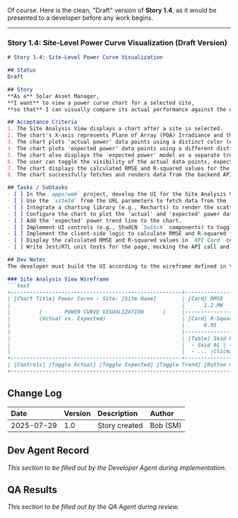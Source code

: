 Of course. Here is the clean, "Draft" version of **Story 1.4**, as it would be presented to a developer before any work begins.

-----

### **Story 1.4: Site-Level Power Curve Visualization (Draft Version)**

````markdown
# Story 1.4: Site-Level Power Curve Visualization

## Status
Draft

## Story
**As a** Solar Asset Manager,
**I want** to view a power curve chart for a selected site,
**so that** I can visually compare its actual performance against the expected model.

## Acceptance Criteria
1. The Site Analysis View displays a chart after a site is selected.
2. The chart's X-axis represents Plane of Array (POA) Irradiance and the Y-axis represents Power.
3. The chart plots 'actual power' data points using a distinct color (e.g., blue).
4. The chart plots 'expected power' data points using a different distinct color (e.g., grey).
5. The chart also displays the 'expected power' model as a separate trend line (e.g., a red line).
6. The user can toggle the visibility of the actual data points, expected data points, and the expected trend line on and off independently.
7. The chart displays the calculated RMSE and R-squared values for the selected data.
8. The chart successfully fetches and renders data from the backend API created in Story 1.2.

## Tasks / Subtasks
- [ ] In the `apps/web` project, develop the UI for the Site Analysis View page (`/app/portfolio/[siteId]/page.tsx`).
- [ ] Use the `siteId` from the URL parameters to fetch data from the `GET /api/sites/{site_id}/performance` endpoint using the TanStack Query service function.
- [ ] Integrate a charting library (e.g., Recharts) to render the scatter plot and trend line for the power curve.
- [ ] Configure the chart to plot the 'actual' and 'expected' power data points with different colors.
- [ ] Add the 'expected' power trend line to the chart.
- [ ] Implement UI controls (e.g., ShadCN `Switch` components) to toggle the visibility of the three data series.
- [ ] Implement the client-side logic to calculate RMSE and R-squared from the fetched data.
- [ ] Display the calculated RMSE and R-squared values in `KPI Card` components.
- [ ] Write Jest/RTL unit tests for the page, mocking the API call and verifying that the chart and KPIs render correctly.

## Dev Notes
The developer must build the UI according to the wireframe defined in the UI/UX Specification.

### Site Analysis View Wireframe
```text
+------------------------------------------------------+---------------------------+
| [Chart Title] Power Curve - Site: [Site Name]        | [Card] RMSE               |
|                                                      |      1.2 MW               |
|         [       POWER CURVE VISUALIZATION      ]     |---------------------------|
|         (Actual vs. Expected)                        | [Card] R-Squared          |
|                                                      |      0.95                 |
|                                                      |---------------------------|
|                                                      | [Table] Skid Performance  |
|                                                      |  - Skid 01 | -5.1%        |
|                                                      |  - ... (Clickable Rows)   |
+------------------------------------------------------+---------------------------+
| [Controls] [Toggle Actual] [Toggle Expected] [Toggle Trend] [Button Group: POA|GHI]|
+----------------------------------------------------------------------------------+
````

## Change Log

| Date | Version | Description | Author |
| :--- | :--- | :--- | :--- |
| 2025-07-29 | 1.0 | Story created | Bob (SM) |

## Dev Agent Record

*This section to be filled out by the Developer Agent during implementation.*

## QA Results

*This section to be filled out by the QA Agent during review.*